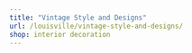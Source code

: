 ```yaml
---
title: "Vintage Style and Designs"
url: /louisville/vintage-style-and-designs/
shop: interior decoration
---
```

